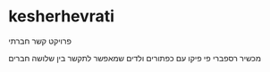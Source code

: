 # kesherhevrati

פרויקט קשר חברתי

מכשיר רספברי פי פיקו עם כפתורים ולדים שמאפשר לתקשר בין שלושה חברים
